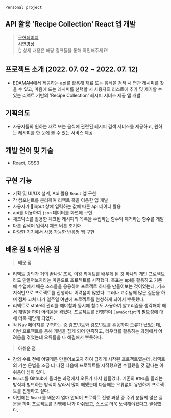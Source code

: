 `Personal project`
## API 활용 'Recipe Collection'  React 앱 개발

> [구현페이지](https://0-un.github.io/recipe-collection)   
	[시연영상](https://youtu.be/4IreRj_0Pm0)   
👆 상세 내용은 해당 링크들을 통해 확인해주세요!

## 프로젝트 소개 (2022. 07. 02 ~ 2022. 07. 12)
- [EDAMAM](https://www.edamam.com/)에서 제공하는 api를 활용해 재료 또는 음식을 검색 시 연관 레시피를 찾을 수 있고, 마음에 드는 레시피를 선택할 시 사용자의 리스트에 추가 및 제거할 수 있는 리액트 기반의 'Recipe Collection' 레시피 서비스 제공 앱 개발 

## 기획의도 
- 사용자들의 원하는 재료 또는 음식에 관련된 레시피 검색 서비스를 제공하고, 원하는 레시피를 한 눈에 볼 수 있는 서비스 제공


## 개발 언어 및 기술 
- React, CSS3

## 구현 기능
- 기획 및 UI/UX 설계, Api 활용 `React` 앱 구현
- 각 컴포넌트를 분리하여 리액트 훅을 이용한 앱 개발
- 사용자가 input 창에 입력하는 값에 따른 api 데이터 활용
- api를 이용하여 `json` 데이터를 화면에 구현
- 체크박스를 활용한 체크된 레시피의 목록을 수집하는 함수와 제거하는 함수를 개발
- 다른 검색어 입력시 체크 버튼 초기화
- 다양한 기기에서 사용 가능한 반응형 웹 구현


## 배운 점 & 아쉬운 점
> **배운 점**
- 리액트 강의가 거의 끝나갈 즈음, 이왕 리액트를 배우게 된 것 하나의 개인 프로젝트라도 만들어보자라는 마음으로 프로젝트를 시작했다. 목표는 api를 활용하고 기존에 수업에서 배운 소스들을 응용하여 프로젝트 하나를 만들어보는 것이었는데, 기초 지식만으로 프로젝트를 진행하니 어려움이 많았다. 그러나 교수님께 많은 질문을 하며 점차 고쳐 나가 일주일 여만에 프로젝트를 완성하게 되어서 뿌듯했다.
- 리액트로 state의 관리를 해야함과 동시에 함수도 사용하여 알고리즘을 생각해야 해서 개발을 하며 어려움을 겪었다. 프로젝트를 진행하며 `JavaScript`의 필요성에 대해 더욱 깨닫게 되었다. 
- 각 Nav 페이지를 구축하는 중 <Link>컴포넌트와 <NavLink> 컴포넌트를 혼동하여 오류가 났었는데, 이번 프로젝트를 통해 개념을 잡게 되어 만족하고, 라우터를 활용하는 과정에서 어려움을 겪었는데 오류들을 다 해결해서 뿌듯하다.



> **아쉬운 점**
- 강의 수료 전에 어떻게든 만들어보고자 하여 급하게 시작된 프로젝트였는데, 리액트의 기본 문법을 조금 더 다진 다음에 프로젝트를 시작했으면 수월했을 것 같다는 아쉬움이 남아 있다. 
- `React`를 Github에 올리는 과정에서 오류가 나서 힘들었다. 기존의 `HTML`을 올리는 방식과 빌드하는 방식이 달라서 많이 헤맸는데 다음에는 오류없이 유연하게 프로젝트를 진행하고 싶다.
- 이번에는 `React`를 배운지 얼마 안되어 프로젝트 진행 과정 중 주위 분들께 많은 질문을 하며 프로젝트를 진행해 나가 아쉬웠고, 스스로 더욱 노력해야겠다고 결심했다.









